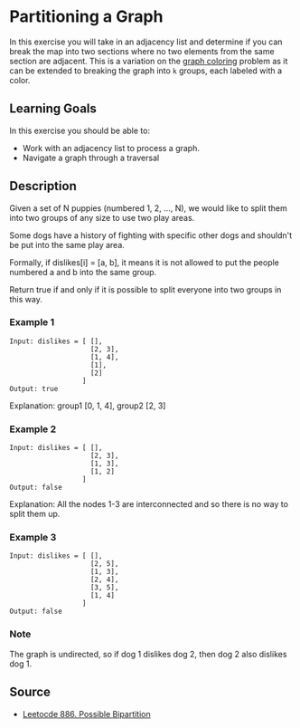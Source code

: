 # Partitioning a Graph

In this exercise you will take in an adjacency list and determine if you can break the map into two sections where no two elements from the same section are adjacent.  This is a variation on the [graph coloring](https://en.wikipedia.org/wiki/Graph_coloring) problem as it can be extended to breaking the graph into `k` groups, each labeled with a color.

## Learning Goals

In this exercise you should be able to:

- Work with an adjacency list to process a graph.
- Navigate a graph through a traversal

## Description

Given a set of N puppies (numbered 1, 2, ..., N), we would like to split them into two groups of any size to use two play areas.

Some dogs have a history of fighting with specific other dogs and shouldn't be put into the same play area.

Formally, if dislikes[i] = [a, b], it means it is not allowed to put the people numbered a and b into the same group.

Return true if and only if it is possible to split everyone into two groups in this way.

### Example 1

```
Input: dislikes = [ [],
                    [2, 3],
                    [1, 4],
                    [1],
                    [2]
                  ]
Output: true
```

Explanation: group1 [0, 1, 4], group2 [2, 3]

### Example 2

```
Input: dislikes = [ [],
                    [2, 3],
                    [1, 3],
                    [1, 2]
                  ]
Output: false
```

Explanation: All the nodes 1-3 are interconnected and so there is no way to split them up.

### Example 3

```
Input: dislikes = [ [],
                    [2, 5],
                    [1, 3],
                    [2, 4],
                    [3, 5],
                    [1, 4]
                  ]
Output: false
```

### Note

The graph is undirected, so if dog 1 dislikes dog 2, then dog 2 also dislikes dog 1.

## Source

- [Leetocde 886. Possible Bipartition](https://leetcode.com/problems/possible-bipartition/)
